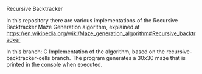 Recursive Backtracker

In this repository there are various implementations of the Recursive Backtracker Maze Generation algorithm, explained at https://en.wikipedia.org/wiki/Maze_generation_algorithm#Recursive_backtracker

In this branch:
  C Implementation of the algorithm, based on the recursive-backtracker-cells branch. The program generates a 30x30 maze that   is printed in the console when executed.
